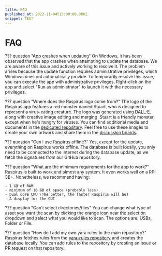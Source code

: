 ```yaml
---
title: FAQ
published_at: 2022-11-04T15:00:00.000Z
snippet: TEST
---
```


# FAQ

??? question "App crashes when updating" On Windows, it has been observed that
the app crashes when attempting to update the database. We are aware of this
issue and actively working to resolve it. The problem arises because the update
function requires administrative privileges, which Windows does not
automatically provide. To temporarily resolve this issue, you can execute the
app with administrative privileges. Right-click on the app and select "Run as
administrator" to launch it with the necessary privileges.

??? question "Where does the Raspirus logo come from?" The logo of the Raspirus
app features a red monster named Stuart, who is designed to represent a
virus-eating creature. The logo was generated using
[DALL-E](https://openai.com/product/dall-e-2), along with creative image editing
and merging. Stuart is a friendly monster, except when he's hungry for viruses.
You can find additional media and documents in the
[dedicated repository](https://github.com/Raspirus/media). Feel free to use
these images to create your own artwork and share them in the
[discussion boards](https://github.com/orgs/Raspirus/discussions).

??? question "Can I use Raspirus offline?" Yes, except for the update,
everything on Raspirus works offline. The database is built locally, you only
need to be connected to the internet during the database update, as we fetch the
signatures from our GitHub repository.

??? question "What are the minimum requirements for the app to work?" Raspirus
is built to work and almost any system. It even works well on a RPi 3B+.
Nonetheless, we recommend having:

    - 1 GB of RAM
    - minimum of 10 GB of space (probably less)
    - Dual core CPU (The better, the faster Raspirus will be)
    - A display for the GUI

??? question "Can't select directories/files" You can change what type of asset
you want the scan by clicking the orange icon near the selection dropdown and
select what you would like to scan. The options are: USBs, Folder or File.

??? question "How do I add my own yara rules to the main repository?" Raspirus
fetches rules from the
[yara-rules repository](https://github.com/Raspirus/yara-rules) and creates the
database locally. You can add rules to the repository by creating an issue or PR
request on that repository.
